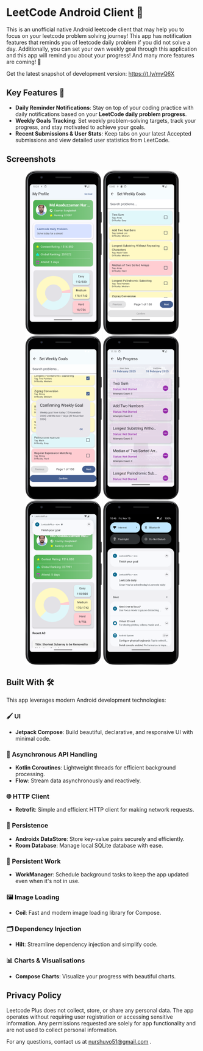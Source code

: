 # LeetCode Android Client 📱
This is an unofficial native Android leetcode client that may help you to focus on your leetcode problem solving journey! This app has notification features that reminds you of leetcode daily problem if you did not solve a day.
Additionally, you can set your own weekly goal through this application and this app will remind you about your progress! And many more features are coming! 🚀

Get the latest snapshot of development version: https://t.ly/myQ6X

## Key Features 🌟

- **Daily Reminder Notifications**: Stay on top of your coding practice with daily notifications based on your **LeetCode daily problem progress**.
- **Weekly Goals Tracking**: Set weekly problem-solving targets, track your progress, and stay motivated to achieve your goals.
- **Recent Submissions & User Stats**: Keep tabs on your latest Accepted submissions and view detailed user statistics from LeetCode.

## Screenshots
<p align="center">
    <img src="./ss/Home.png" alt="Screenshot 1" width="200"/>
    <img src="./ss/Goal.png" alt="Screenshot 2" width="200"/>
    <img src="./ss/Goal-Dialog.png" alt="Screenshot 3" width="200"/>
    <img src="./ss/Goal-Status.png" alt="Screenshot 4" width="200"/>
    <img src="./ss/Goal-Notification-1.png" alt="Screenshot 5" width="200"/>
    <img src="./ss/Goal-Notification-2.png" alt="Screenshot 6" width="200"/>
</p>

## Built With 🛠️

This app leverages modern Android development technologies:

### 🖌️ UI
- **Jetpack Compose**: Build beautiful, declarative, and responsive UI with minimal code.

### 🔄 Asynchronous API Handling
- **Kotlin Coroutines**: Lightweight threads for efficient background processing.
- **Flow**: Stream data asynchronously and reactively.

### 🌐 HTTP Client
- **Retrofit**: Simple and efficient HTTP client for making network requests.

### 💾 Persistence
- **Androidx DataStore**: Store key-value pairs securely and efficiently.
- **Room Database**: Manage local SQLite database with ease.

### 🔄 Persistent Work
- **WorkManager**: Schedule background tasks to keep the app updated even when it's not in use.

### 🖼️ Image Loading
- **Coil**: Fast and modern image loading library for Compose.

### 🗂️ Dependency Injection
- **Hilt**: Streamline dependency injection and simplify code.

### 📊 Charts & Visualisations
- **Compose Charts**: Visualize your progress with beautiful charts.

## Privacy Policy

Leetcode Plus does not collect, store, or share any personal data. The app operates without requiring user registration or accessing sensitive information. Any permissions requested are solely for app functionality and are not used to collect personal information.

For any questions, contact us at nurshuvo51@gmail.com .
